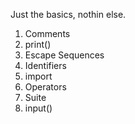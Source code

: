 Just the basics, nothin else.
  1. Comments
  2. print()
  3. Escape Sequences
  4. Identifiers
  5. import
  6. Operators
  7. Suite
  8. input()